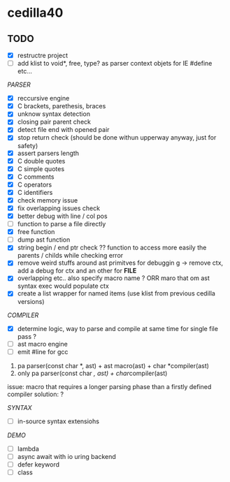 # cedilla40

## TODO

- [x] restructre project
- [ ] add klist to void*, free, type? as parser context objets for IE #define etc...

*PARSER*

- [x] reccursive engine
- [x] C brackets, parethesis, braces
- [x] unknow syntax detection
- [x] closing pair parent check
- [x] detect file end with opened pair
- [x] stop return check (should be done withun upperway anyway, just for safety)
- [x] assert parsers length
- [x] C double quotes
- [x] C simple quotes
- [x] C comments
- [x] C operators
- [x] C identifiers
- [x] check memory issue
- [x]  fix overlapping issues check
- [x] better debug with line / col pos
- [ ] function to parse a file directly
- [x] free function
- [ ] dump ast function
- [x] string begin / end ptr check ?? function to access more easily the parents / childs while checking error
- [x] remove weird stuffs around ast primitves for debuggin g -> remove ctx, add a debug for ctx and an other for __FILE__
- [x] overlapping etc.. also specify macro name ? ORR maro that om ast syntax exec would populate ctx
- [x] create a list wrapper for named items (use klist from previous cedilla versions)

*COMPILER*
- [x] determine logic, way to parse and compile at same time for single file pass ?
- [ ] ast macro engine
- [ ] emit #line for gcc

1) pa parser(const char *, ast) +  ast macro(ast) + char *compiler(ast)
2) only pa parser(const char *, ast) + char*compiler(ast)


issue: macro that requires a longer parsing phase than a firstly defined compiler
solution: ?

*SYNTAX*
- [ ] in-source syntax extensiohs

*DEMO*
- [ ] lambda
- [ ] async await with io uring backend
- [ ] defer keyword
- [ ] class
